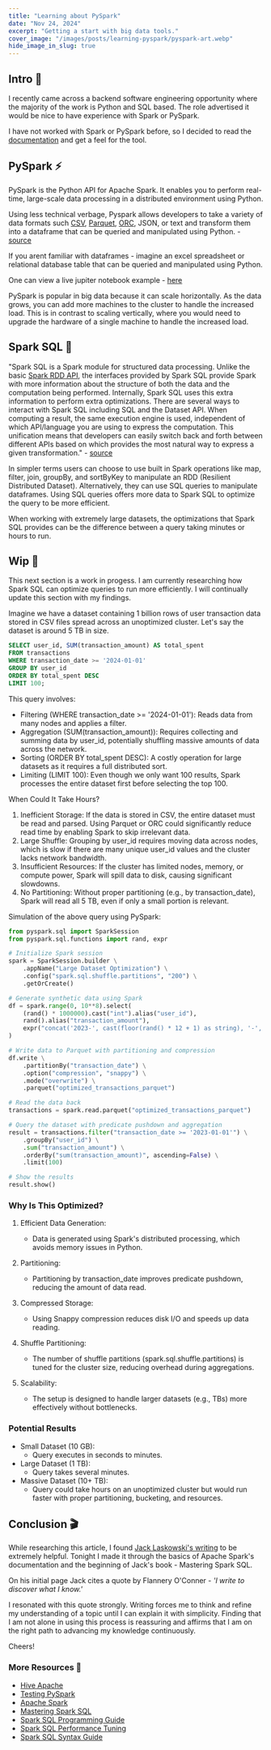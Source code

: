 ```yaml
---
title: "Learning about PySpark"
date: "Nov 24, 2024"
excerpt: "Getting a start with big data tools."
cover_image: "/images/posts/learning-pyspark/pyspark-art.webp"
hide_image_in_slug: true
---
```


## Intro 🐍

I recently came across a backend software engineering opportunity where the majority of the work is Python and SQL based. The role advertised it would be nice to have experience with Spark or PySpark.

I have not worked with Spark or PySpark before, so I decided to read the [documentation](https://spark.apache.org/docs/latest/api/python/index.html) and get a feel for the tool.

## PySpark ⚡️

PySpark is the Python API for Apache Spark. It enables you to perform real-time, large-scale data processing in a distributed environment using Python.

Using less technical verbage, Pyspark allows developers to take a variety of data formats such [CSV](https://en.wikipedia.org/wiki/Comma-separated_values), [Parquet](https://en.wikipedia.org/wiki/Apache_Parquet), [ORC](https://en.wikipedia.org/wiki/Apache_ORC), JSON, or text and transform them into a dataframe that can be queried and manipulated using Python. - [source](https://spark.apache.org/docs/latest/sql-data-sources.html)

If you arent familiar with dataframes - imagine an excel spreadsheet or relational database table that can be queried and manipulated using Python.

One can view a live jupiter notebook example - [here](https://mybinder.org/v2/gh/apache/spark/32232e9ed33?filepath=python%2Fdocs%2Fsource%2Fgetting_started%2Fquickstart_df.ipynb)

PySpark is popular in big data because it can scale horizontally. As the data grows, you can add more machines to the cluster to handle the increased load. This is in contrast to scaling vertically, where you would need to upgrade the hardware of a single machine to handle the increased load.

## Spark SQL 📀

"Spark SQL is a Spark module for structured data processing. Unlike the basic [Spark RDD API](https://spark.apache.org/docs/latest/rdd-programming-guide.html#basics), the interfaces provided by Spark SQL provide Spark with more information about the structure of both the data and the computation being performed. Internally, Spark SQL uses this extra information to perform extra optimizations. There are several ways to interact with Spark SQL including SQL and the Dataset API. When computing a result, the same execution engine is used, independent of which API/language you are using to express the computation. This unification means that developers can easily switch back and forth between different APIs based on which provides the most natural way to express a given transformation." - [source](https://spark.apache.org/docs/latest/sql-programming-guide.html)

In simpler terms users can choose to use built in Spark operations like map, filter, join, groupBy, and sortByKey to manipulate an RDD (Resilient Distributed Dataset). Alternatively, they can use SQL queries to manipulate dataframes. Using SQL queries offers more data to Spark SQL to optimize the query to be more efficient.

When working with extremely large datasets, the optimizations that Spark SQL provides can be the difference between a query taking minutes or hours to run.

## Wip 🚧

This next section is a work in progess. I am currently researching how Spark SQL can optimize queries to run more efficiently. I will continually update this section with my findings.

Imagine we have a dataset containing 1 billion rows of user transaction data stored in CSV files spread across an unoptimized cluster. Let's say the dataset is around 5 TB in size.

```sql
SELECT user_id, SUM(transaction_amount) AS total_spent
FROM transactions
WHERE transaction_date >= '2024-01-01'
GROUP BY user_id
ORDER BY total_spent DESC
LIMIT 100;
```

This query involves:

- Filtering (WHERE transaction_date >= '2024-01-01'): Reads data from many nodes and applies a filter.
- Aggregation (SUM(transaction_amount)): Requires collecting and summing data by user_id, potentially shuffling massive amounts of data across the network.
- Sorting (ORDER BY total_spent DESC): A costly operation for large datasets as it requires a full distributed sort.
- Limiting (LIMIT 100): Even though we only want 100 results, Spark processes the entire dataset first before selecting the top 100.

When Could It Take Hours?

1. Inefficient Storage: If the data is stored in CSV, the entire dataset must be read and parsed. Using Parquet or ORC could significantly reduce read time by enabling Spark to skip irrelevant data.
2. Large Shuffle: Grouping by user_id requires moving data across nodes, which is slow if there are many unique user_id values and the cluster lacks network bandwidth.
3. Insufficient Resources: If the cluster has limited nodes, memory, or compute power, Spark will spill data to disk, causing significant slowdowns.
4. No Partitioning: Without proper partitioning (e.g., by transaction_date), Spark will read all 5 TB, even if only a small portion is relevant.

Simulation of the above query using PySpark:

```python
from pyspark.sql import SparkSession
from pyspark.sql.functions import rand, expr

# Initialize Spark session
spark = SparkSession.builder \
    .appName("Large Dataset Optimization") \
    .config("spark.sql.shuffle.partitions", "200") \
    .getOrCreate()

# Generate synthetic data using Spark
df = spark.range(0, 10**8).select(
    (rand() * 1000000).cast("int").alias("user_id"),
    rand().alias("transaction_amount"),
    expr("concat('2023-', cast(floor(rand() * 12 + 1) as string), '-', cast(floor(rand() * 28 + 1) as string))").alias("transaction_date")
)

# Write data to Parquet with partitioning and compression
df.write \
    .partitionBy("transaction_date") \
    .option("compression", "snappy") \
    .mode("overwrite") \
    .parquet("optimized_transactions_parquet")

# Read the data back
transactions = spark.read.parquet("optimized_transactions_parquet")

# Query the dataset with predicate pushdown and aggregation
result = transactions.filter("transaction_date >= '2023-01-01'") \
    .groupBy("user_id") \
    .sum("transaction_amount") \
    .orderBy("sum(transaction_amount)", ascending=False) \
    .limit(100)

# Show the results
result.show()
```

### Why Is This Optimized?

1. Efficient Data Generation:

   - Data is generated using Spark's distributed processing, which avoids memory issues in Python.

2. Partitioning:
   - Partitioning by transaction_date improves predicate pushdown, reducing the amount of data read.
3. Compressed Storage:

   - Using Snappy compression reduces disk I/O and speeds up data reading.

4. Shuffle Partitioning:
   - The number of shuffle partitions (spark.sql.shuffle.partitions) is tuned for the cluster size, reducing overhead during aggregations.
5. Scalability:
   - The setup is designed to handle larger datasets (e.g., TBs) more effectively without bottlenecks.

### Potential Results

- Small Dataset (10 GB):
  - Query executes in seconds to minutes.
- Large Dataset (1 TB):
  - Query takes several minutes.
- Massive Dataset (10+ TB):
  - Query could take hours on an unoptimized cluster but would run faster with proper partitioning, bucketing, and resources.

## Conclusion 🎬

While researching this article, I found [Jack Laskowski's writing](https://jaceklaskowski.gitbooks.io/mastering-spark-sql/content/) to be extremely helpful. Tonight I made it through the basics of Apache Spark's documentation and the beginning of Jack's book - Mastering Spark SQL.

On his initial page Jack cites a quote by Flannery O'Conner - _'I write to discover what I know.'_

I resonated with this quote strongly. Writing forces me to think and refine my understanding of a topic until I can explain it with simplicity. Finding that I am not alone in using this process is reassuring and affirms that I am on the right path to advancing my knowledge continuously.

Cheers!

### More Resources 👏

- [Hive Apache](https://hive.apache.org/)
- [Testing PySpark](https://spark.apache.org/docs/latest/api/python/getting_started/testing_pyspark.html)
- [Apache Spark](https://spark.apache.org/docs/latest/index.html)
- [Mastering Spark SQL](https://jaceklaskowski.gitbooks.io/mastering-spark-sql/content/)
- [Spark SQL Programming Guide](https://spark.apache.org/docs/latest/sql-programming-guide.html)
- [Spark SQL Performance Tuning](https://spark.apache.org/docs/latest/sql-performance-tuning.html)
- [Spark SQL Syntax Guide](https://spark.apache.org/docs/latest/sql-ref-syntax.html)
